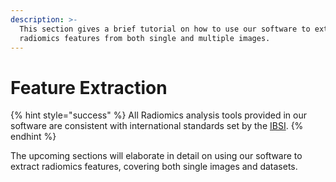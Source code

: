 ```yaml
---
description: >-
  This section gives a brief tutorial on how to use our software to extract
  radiomics features from both single and multiple images.
---
```


# Feature Extraction

{% hint style="success" %}
All Radiomics analysis tools provided in our software are consistent with international standards set by the [IBSI](https://theibsi.github.io/).
{% endhint %}

The upcoming sections will elaborate in detail on using our software to extract radiomics features, covering both single images and datasets.
